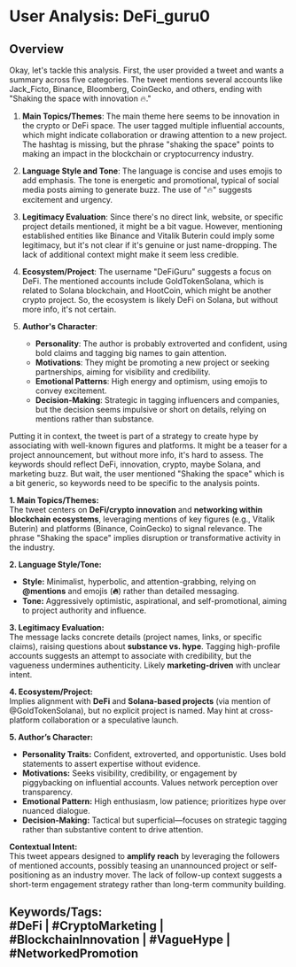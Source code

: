 # User Analysis: DeFi_guru0

## Overview

<think>
Okay, let's tackle this analysis. First, the user provided a tweet and wants a summary across five categories. The tweet mentions several accounts like Jack_Ficto, Binance, Bloomberg, CoinGecko, and others, ending with "Shaking the space with innovation 🔥." 

1. **Main Topics/Themes**: The main theme here seems to be innovation in the crypto or DeFi space. The user tagged multiple influential accounts, which might indicate collaboration or drawing attention to a new project. The hashtag is missing, but the phrase "shaking the space" points to making an impact in the blockchain or cryptocurrency industry.

2. **Language Style and Tone**: The language is concise and uses emojis to add emphasis. The tone is energetic and promotional, typical of social media posts aiming to generate buzz. The use of "🔥" suggests excitement and urgency.

3. **Legitimacy Evaluation**: Since there's no direct link, website, or specific project details mentioned, it might be a bit vague. However, mentioning established entities like Binance and Vitalik Buterin could imply some legitimacy, but it's not clear if it's genuine or just name-dropping. The lack of additional context might make it seem less credible.

4. **Ecosystem/Project**: The username "DeFiGuru" suggests a focus on DeFi. The mentioned accounts include GoldTokenSolana, which is related to Solana blockchain, and HootCoin, which might be another crypto project. So, the ecosystem is likely DeFi on Solana, but without more info, it's not certain.

5. **Author's Character**:
   - **Personality**: The author is probably extroverted and confident, using bold claims and tagging big names to gain attention.
   - **Motivations**: They might be promoting a new project or seeking partnerships, aiming for visibility and credibility.
   - **Emotional Patterns**: High energy and optimism, using emojis to convey excitement.
   - **Decision-Making**: Strategic in tagging influencers and companies, but the decision seems impulsive or short on details, relying on mentions rather than substance.

Putting it in context, the tweet is part of a strategy to create hype by associating with well-known figures and platforms. It might be a teaser for a project announcement, but without more info, it's hard to assess. The keywords should reflect DeFi, innovation, crypto, maybe Solana, and marketing buzz. But wait, the user mentioned "Shaking the space" which is a bit generic, so keywords need to be specific to the analysis points.
</think>

**1. Main Topics/Themes:**  
The tweet centers on **DeFi/crypto innovation** and **networking within blockchain ecosystems**, leveraging mentions of key figures (e.g., Vitalik Buterin) and platforms (Binance, CoinGecko) to signal relevance. The phrase "Shaking the space" implies disruption or transformative activity in the industry.  

**2. Language Style/Tone:**  
- **Style:** Minimalist, hyperbolic, and attention-grabbing, relying on **@mentions** and emojis (**🔥**) rather than detailed messaging.  
- **Tone:** Aggressively optimistic, aspirational, and self-promotional, aiming to project authority and influence.  

**3. Legitimacy Evaluation:**  
The message lacks concrete details (project names, links, or specific claims), raising questions about **substance vs. hype**. Tagging high-profile accounts suggests an attempt to associate with credibility, but the vagueness undermines authenticity. Likely **marketing-driven** with unclear intent.  

**4. Ecosystem/Project:**  
Implies alignment with **DeFi** and **Solana-based projects** (via mention of @GoldTokenSolana), but no explicit project is named. May hint at cross-platform collaboration or a speculative launch.  

**5. Author’s Character:**  
- **Personality Traits:** Confident, extroverted, and opportunistic. Uses bold statements to assert expertise without evidence.  
- **Motivations:** Seeks visibility, credibility, or engagement by piggybacking on influential accounts. Values network perception over transparency.  
- **Emotional Pattern:** High enthusiasm, low patience; prioritizes hype over nuanced dialogue.  
- **Decision-Making:** Tactical but superficial—focuses on strategic tagging rather than substantive content to drive attention.  

**Contextual Intent:**  
This tweet appears designed to **amplify reach** by leveraging the followers of mentioned accounts, possibly teasing an unannounced project or self-positioning as an industry mover. The lack of follow-up context suggests a short-term engagement strategy rather than long-term community building.  

**Keywords/Tags:**  
#DeFi | #CryptoMarketing | #BlockchainInnovation | #VagueHype | #NetworkedPromotion
---
